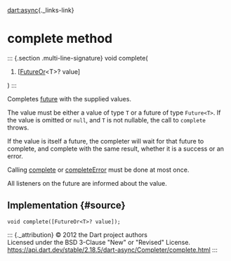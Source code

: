 [dart:async](../../dart-async/dart-async-library){._links-link}

complete method
===============

::: {.section .multi-line-signature}
void complete(

1.  \[[FutureOr](../futureor-class)\<T\>? value\]

)
:::

Completes [future](future) with the supplied values.

The value must be either a value of type `T` or a future of type
`Future<T>`. If the value is omitted or `null`, and `T` is not nullable,
the call to `complete` throws.

If the value is itself a future, the completer will wait for that future
to complete, and complete with the same result, whether it is a success
or an error.

Calling [complete](complete) or [completeError](completeerror) must be
done at most once.

All listeners on the future are informed about the value.

Implementation {#source}
--------------

``` {.language-dart data-language="dart"}
void complete([FutureOr<T>? value]);
```

::: {._attribution}
© 2012 the Dart project authors\
Licensed under the BSD 3-Clause \"New\" or \"Revised\" License.\
<https://api.dart.dev/stable/2.18.5/dart-async/Completer/complete.html>
:::
